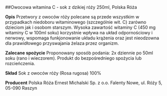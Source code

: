 ##Owocowa witamina C - sok z dzikiej róży 250ml, Polska Róża

**Opis** Przetwory z owoców róży polecane są przede wszystkim w przypadkach niedoboru witaminowego (szczególnie wit. C) zarówno dzieciom jak i osobom starszym. Wysoka zawartość witaminy C (450 mg witaminy C w 100ml soku) korzystnie wpływa na układ odpornościowy i nerwowy, wspomaga funkjonowanie układu krążenia oraz jest nieodzowna dla prawidłowego przyswajania żelaza przez organizm.

**Zalecane spożycie** Proponowany sposób podania: 2x dziennie po 50ml soku (rano i wieczorem). Produkt do bezpośredniego spożycia lub rozcieńczenia.

**Skład** Sok z owoców róży (Rosa rugosa) 100%

**Producent** Polska Róża Ernest Michalski Sp. z o.o.
Falenty Nowe, ul. Róży 5, 05-090 Raszyn
